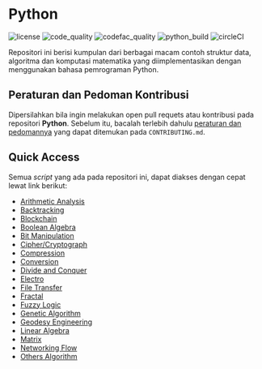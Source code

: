 # Python

![license](https://img.shields.io/github/license/bellshade/Python?style=for-the-badge)
![code_quality](https://img.shields.io/lgtm/grade/python/github/bellshade/PythonAlgorithm?label=Code%20Quality&style=for-the-badge)
![codefac_quality](https://img.shields.io/codefactor/grade/github/bellshade/Python/main?label=code%20factor&style=for-the-badge)
![python_build](https://img.shields.io/github/workflow/status/bellshade/Python/python%20testing?label=python%20testing&style=for-the-badge)
![circleCI](https://img.shields.io/circleci/build/github/bellshade/Python/main?label=Circle%20CI&style=for-the-badge)

Repositori ini berisi kumpulan dari berbagai macam contoh struktur data, algoritma dan komputasi matematika yang diimplementasikan dengan menggunakan bahasa pemrograman Python.

## Peraturan dan Pedoman Kontribusi
Dipersilahkan bila ingin melakukan open pull requets atau kontribusi pada repositori **Python**. Sebelum itu, bacalah terlebih dahulu [peraturan dan pedomannya](CONTRIBUTING.md) yang dapat ditemukan pada ``CONTRIBUTING.md``.

## Quick Access
Semua *script* yang ada pada repositori ini, dapat diakses dengan cepat lewat link berikut:
- [Arithmetic Analysis](https://github.com/bellshade/Python/tree/main/arithmetic_analysis)
- [Backtracking](https://github.com/bellshade/Python/tree/main/Backtracking)
- [Blockchain](https://github.com/bellshade/Python/tree/main/blockchain)
- [Boolean Algebra](https://github.com/bellshade/Python/tree/main/boolean_algebra)
- [Bit Manipulation](https://github.com/bellshade/Python/tree/main/manipulasi_bit)
- [Cipher/Cryptograph](https://github.com/bellshade/Python/tree/main/chiper)
- [Compression](https://github.com/bellshade/Python/tree/main/compression)
- [Conversion](https://github.com/bellshade/Python/tree/main/conversion)
- [Divide and Conquer](https://github.com/bellshade/Python/tree/main/divide_and_conquer)
- [Electro](https://github.com/bellshade/Python/tree/main/electro)
- [File Transfer](https://github.com/bellshade/Python/tree/main/file_transfer)
- [Fractal](https://github.com/bellshade/Python/tree/main/fractal)
- [Fuzzy Logic](https://github.com/bellshade/Python/tree/main/fuzzy_logic)
- [Genetic Algorithm](https://github.com/bellshade/Python/tree/main/genetic_algo)
- [Geodesy Engineering](https://github.com/bellshade/Python/tree/main/geodesy_egineering)
- [Linear Algebra](https://github.com/bellshade/Python/tree/main/linear_algebra)
- [Matrix](https://github.com/bellshade/Python/tree/main/matrix)
- [Networking Flow](https://github.com/bellshade/Python/tree/main/networking_flow)
- [Others Algorithm](https://github.com/bellshade/Python/tree/main/other)
